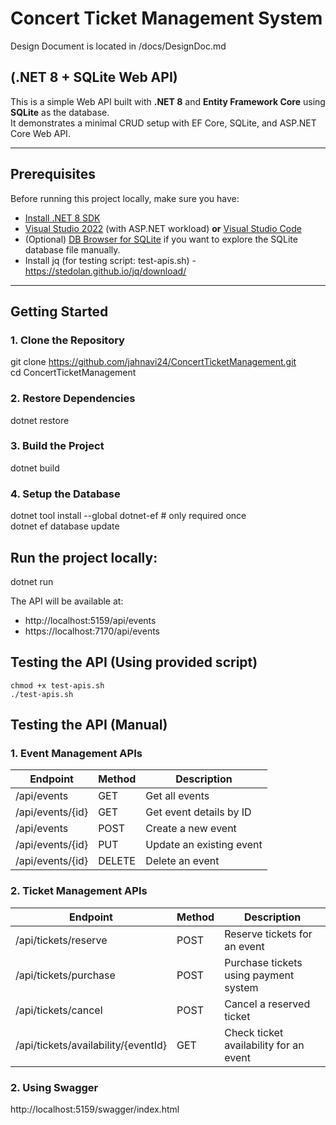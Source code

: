 # Concert Ticket Management System

Design Document is located in /docs/DesignDoc.md

## (.NET 8 + SQLite Web API)

This is a simple Web API built with **.NET 8** and **Entity Framework Core** using **SQLite** as the database.  
It demonstrates a minimal CRUD setup with EF Core, SQLite, and ASP.NET Core Web API.

---

## Prerequisites

Before running this project locally, make sure you have:

- [Install .NET 8 SDK](https://dotnet.microsoft.com/download/dotnet/8.0)
- [Visual Studio 2022](https://visualstudio.microsoft.com/) (with ASP.NET workload) **or** [Visual Studio Code](https://code.visualstudio.com/)
- (Optional) [DB Browser for SQLite](https://sqlitebrowser.org/) if you want to explore the SQLite database file manually.
- Install jq (for testing script: test-apis.sh) - https://stedolan.github.io/jq/download/

---

## Getting Started

### 1. Clone the Repository

git clone https://github.com/jahnavi24/ConcertTicketManagement.git <br>
cd ConcertTicketManagement

### 2. Restore Dependencies

dotnet restore

### 3. Build the Project

dotnet build

### 4. Setup the Database

dotnet tool install --global dotnet-ef   # only required once<br>
dotnet ef database update

## Run the project locally:

dotnet run

The API will be available at:

- http://localhost:5159/api/events
- https://localhost:7170/api/events

## Testing the API (Using provided script)

```
chmod +x test-apis.sh
./test-apis.sh
```

## Testing the API (Manual)

### 1. Event Management APIs

| Endpoint             | Method | Description                  |
|---------------------|--------|------------------------------|
| /api/events          | GET    | Get all events               |
| /api/events/{id}     | GET    | Get event details by ID      |
| /api/events          | POST   | Create a new event           |
| /api/events/{id}     | PUT    | Update an existing event     |
| /api/events/{id}     | DELETE | Delete an event              |

### 2. Ticket Management APIs

| Endpoint                          | Method | Description                          |
|----------------------------------|--------|--------------------------------------|
| /api/tickets/reserve              | POST   | Reserve tickets for an event         |
| /api/tickets/purchase             | POST   | Purchase tickets using payment system|
| /api/tickets/cancel   | POST   | Cancel a reserved ticket             |
| /api/tickets/availability/{eventId} | GET    | Check ticket availability for an event|


### 2. Using Swagger

http://localhost:5159/swagger/index.html
